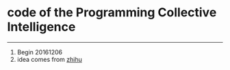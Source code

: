 # code of the Programming Collective Intelligence

---


1. Begin 20161206
2. idea comes from [zhihu](https://www.zhihu.com/question/28530832)
